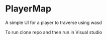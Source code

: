 # PlayerMap
A simple UI for a player to traverse using wasd

To run clone repo and then run in Visual studio
